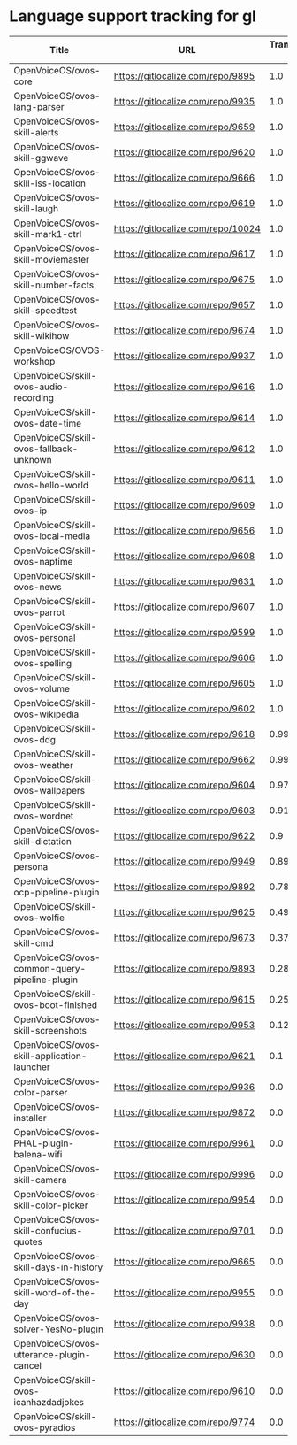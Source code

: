 # Language support tracking for gl

| Title | URL | Translated % | Total Chars | Total Words | Untranslated Chars | Untranslated Words | Translated Chars | Translated Words |
| --- | --- | --- | --- | --- | --- | --- | --- | --- |
| OpenVoiceOS/ovos-core | https://gitlocalize.com/repo/9895 | 1.0 | 935 | 153 | 0 | 0 | 935 | 153 |
| OpenVoiceOS/ovos-lang-parser | https://gitlocalize.com/repo/9935 | 1.0 | 1099 | 159 | 0 | 0 | 1099 | 159 |
| OpenVoiceOS/ovos-skill-alerts | https://gitlocalize.com/repo/9659 | 1.0 | 6736 | 1159 | 0 | 0 | 6736 | 1159 |
| OpenVoiceOS/ovos-skill-ggwave | https://gitlocalize.com/repo/9620 | 1.0 | 724 | 81 | 0 | 0 | 724 | 81 |
| OpenVoiceOS/ovos-skill-iss-location | https://gitlocalize.com/repo/9666 | 1.0 | 2993 | 483 | 11 | 2 | 2982 | 481 |
| OpenVoiceOS/ovos-skill-laugh | https://gitlocalize.com/repo/9619 | 1.0 | 291 | 41 | 0 | 0 | 291 | 41 |
| OpenVoiceOS/ovos-skill-mark1-ctrl | https://gitlocalize.com/repo/10024 | 1.0 | 2778 | 463 | 0 | 0 | 2778 | 463 |
| OpenVoiceOS/ovos-skill-moviemaster | https://gitlocalize.com/repo/9617 | 1.0 | 4577 | 639 | 0 | 0 | 4577 | 639 |
| OpenVoiceOS/ovos-skill-number-facts | https://gitlocalize.com/repo/9675 | 1.0 | 557 | 76 | 0 | 0 | 557 | 76 |
| OpenVoiceOS/ovos-skill-speedtest | https://gitlocalize.com/repo/9657 | 1.0 | 560 | 80 | 0 | 0 | 560 | 80 |
| OpenVoiceOS/ovos-skill-wikihow | https://gitlocalize.com/repo/9674 | 1.0 | 471 | 74 | 0 | 0 | 471 | 74 |
| OpenVoiceOS/OVOS-workshop | https://gitlocalize.com/repo/9937 | 1.0 | 5 | 2 | 0 | 0 | 5 | 2 |
| OpenVoiceOS/skill-ovos-audio-recording | https://gitlocalize.com/repo/9616 | 1.0 | 2458 | 375 | 0 | 0 | 2458 | 375 |
| OpenVoiceOS/skill-ovos-date-time | https://gitlocalize.com/repo/9614 | 1.0 | 11254 | 2127 | 0 | 0 | 11254 | 2127 |
| OpenVoiceOS/skill-ovos-fallback-unknown | https://gitlocalize.com/repo/9612 | 1.0 | 829 | 175 | 0 | 0 | 829 | 175 |
| OpenVoiceOS/skill-ovos-hello-world | https://gitlocalize.com/repo/9611 | 1.0 | 503 | 86 | 0 | 0 | 503 | 86 |
| OpenVoiceOS/skill-ovos-ip | https://gitlocalize.com/repo/9609 | 1.0 | 1009 | 190 | 0 | 0 | 1009 | 190 |
| OpenVoiceOS/skill-ovos-local-media | https://gitlocalize.com/repo/9656 | 1.0 | 1352 | 254 | 0 | 0 | 1352 | 254 |
| OpenVoiceOS/skill-ovos-naptime | https://gitlocalize.com/repo/9608 | 1.0 | 950 | 159 | 0 | 0 | 950 | 159 |
| OpenVoiceOS/skill-ovos-news | https://gitlocalize.com/repo/9631 | 1.0 | 630 | 86 | 0 | 0 | 630 | 86 |
| OpenVoiceOS/skill-ovos-parrot | https://gitlocalize.com/repo/9607 | 1.0 | 2052 | 360 | 0 | 0 | 2052 | 360 |
| OpenVoiceOS/skill-ovos-personal | https://gitlocalize.com/repo/9599 | 1.0 | 1027 | 148 | 0 | 0 | 1027 | 148 |
| OpenVoiceOS/skill-ovos-spelling | https://gitlocalize.com/repo/9606 | 1.0 | 238 | 35 | 0 | 0 | 238 | 35 |
| OpenVoiceOS/skill-ovos-volume | https://gitlocalize.com/repo/9605 | 1.0 | 1485 | 266 | 0 | 0 | 1485 | 266 |
| OpenVoiceOS/skill-ovos-wikipedia | https://gitlocalize.com/repo/9602 | 1.0 | 1339 | 195 | 0 | 0 | 1339 | 195 |
| OpenVoiceOS/skill-ovos-ddg | https://gitlocalize.com/repo/9618 | 0.99 | 1731 | 287 | 22 | 4 | 1709 | 283 |
| OpenVoiceOS/skill-ovos-weather | https://gitlocalize.com/repo/9662 | 0.99 | 13442 | 2230 | 198 | 38 | 13244 | 2192 |
| OpenVoiceOS/skill-ovos-wallpapers | https://gitlocalize.com/repo/9604 | 0.97 | 1304 | 133 | 34 | 4 | 1270 | 129 |
| OpenVoiceOS/skill-ovos-wordnet | https://gitlocalize.com/repo/9603 | 0.91 | 923 | 163 | 79 | 2 | 844 | 161 |
| OpenVoiceOS/ovos-skill-dictation | https://gitlocalize.com/repo/9622 | 0.9 | 6022 | 867 | 585 | 84 | 5437 | 783 |
| OpenVoiceOS/ovos-persona | https://gitlocalize.com/repo/9949 | 0.89 | 6271 | 758 | 671 | 68 | 5600 | 690 |
| OpenVoiceOS/ovos-ocp-pipeline-plugin | https://gitlocalize.com/repo/9892 | 0.78 | 2606 | 304 | 579 | 95 | 2027 | 209 |
| OpenVoiceOS/skill-ovos-wolfie | https://gitlocalize.com/repo/9625 | 0.49 | 724 | 116 | 372 | 52 | 352 | 64 |
| OpenVoiceOS/ovos-skill-cmd | https://gitlocalize.com/repo/9673 | 0.37 | 101 | 11 | 64 | 9 | 37 | 2 |
| OpenVoiceOS/ovos-common-query-pipeline-plugin | https://gitlocalize.com/repo/9893 | 0.28 | 67 | 15 | 48 | 11 | 19 | 4 |
| OpenVoiceOS/skill-ovos-boot-finished | https://gitlocalize.com/repo/9615 | 0.25 | 1661 | 202 | 1243 | 168 | 418 | 34 |
| OpenVoiceOS/ovos-skill-screenshots | https://gitlocalize.com/repo/9953 | 0.12 | 276 | 45 | 244 | 40 | 32 | 5 |
| OpenVoiceOS/ovos-skill-application-launcher | https://gitlocalize.com/repo/9621 | 0.1 | 533 | 61 | 478 | 55 | 55 | 6 |
| OpenVoiceOS/ovos-color-parser | https://gitlocalize.com/repo/9936 | 0.0 | 170418 | 28597 | 170418 | 28597 | 0 | 0 |
| OpenVoiceOS/ovos-installer | https://gitlocalize.com/repo/9872 | 0.0 | 7222 | 1090 | 7222 | 1090 | 0 | 0 |
| OpenVoiceOS/ovos-PHAL-plugin-balena-wifi | https://gitlocalize.com/repo/9961 | 0.0 | 753 | 131 | 753 | 131 | 0 | 0 |
| OpenVoiceOS/ovos-skill-camera | https://gitlocalize.com/repo/9996 | 0.0 | 310 | 62 | 310 | 62 | 0 | 0 |
| OpenVoiceOS/ovos-skill-color-picker | https://gitlocalize.com/repo/9954 | 0.0 | 643 | 107 | 643 | 107 | 0 | 0 |
| OpenVoiceOS/ovos-skill-confucius-quotes | https://gitlocalize.com/repo/9701 | 0.0 | 10694 | 1962 | 10694 | 1962 | 0 | 0 |
| OpenVoiceOS/ovos-skill-days-in-history | https://gitlocalize.com/repo/9665 | 0.0 | 10846902 | 1751706 | 10846594 | 1751659 | 308 | 47 |
| OpenVoiceOS/ovos-skill-word-of-the-day | https://gitlocalize.com/repo/9955 | 0.0 | 114 | 29 | 114 | 29 | 0 | 0 |
| OpenVoiceOS/ovos-solver-YesNo-plugin | https://gitlocalize.com/repo/9938 | 0.0 | 812 | 156 | 812 | 156 | 0 | 0 |
| OpenVoiceOS/ovos-utterance-plugin-cancel | https://gitlocalize.com/repo/9630 | 0.0 | 220 | 36 | 220 | 36 | 0 | 0 |
| OpenVoiceOS/skill-ovos-icanhazdadjokes | https://gitlocalize.com/repo/9610 | 0.0 | 84445 | 15866 | 84088 | 15792 | 357 | 74 |
| OpenVoiceOS/skill-ovos-pyradios | https://gitlocalize.com/repo/9774 | 0.0 | 63 | 7 | 63 | 7 | 0 | 0 |
